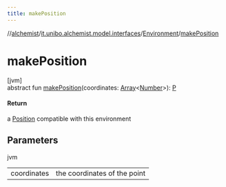 ```yaml
---
title: makePosition
---
```

//[alchemist](../../../index.html)/[it.unibo.alchemist.model.interfaces](../index.html)/[Environment](index.html)/[makePosition](make-position.html)



# makePosition



[jvm]\
abstract fun [makePosition](make-position.html)(coordinates: [Array](https://kotlinlang.org/api/latest/jvm/stdlib/kotlin/-array/index.html)<[Number](https://docs.oracle.com/javase/8/docs/api/java/lang/Number.html)>): [P](../-position2-d/index.html)



#### Return



a [Position](../-position/index.html) compatible with this environment



## Parameters


jvm

| | |
|---|---|
| coordinates | the coordinates of the point |




